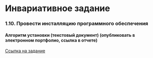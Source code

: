 # Инвариативное задание
### 1.10. Провести инсталляцию программного обеспечения

#### Алгоритм установки (текстовый документ) (опубликовать в электронном портфолио, ссылка в отчете)

[Ссылка на задание](https://github.com/Bolzuka/educational_practice/blob/master/1.10/1.10.pdf)
